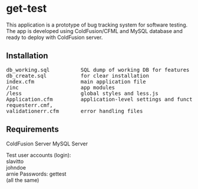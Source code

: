 # get-test
This application is a prototype of bug tracking system for software testing. The app is developed using ColdFusion/CFML and MySQL database and ready to deploy with ColdFusion server. 

## Installation
<pre>
db_working.sql          SQL dump of working DB for features testing  
db_create.sql           for clear installation  
index.cfm               main application file  
/inc                    app modules  
/less                   global styles and less.js  
Application.cfm         application-level settings and functions  
requesterr.cmf,  		
validationerr.cfm       error handling files  
</pre>

## Requirements
ColdFusion Server
MySQL Server

Test user accounts (login):   
slavitto   
johndoe  
arnie 
Passwords: gettest   
(all the same)
